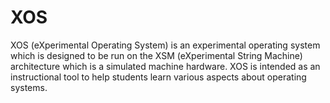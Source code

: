 # XOS
XOS (eXperimental Operating System) is an experimental operating system which is designed to be run on the XSM (eXperimental String Machine) architecture which is a simulated machine hardware. XOS is intended as an instructional tool to help students learn various aspects about operating systems.
